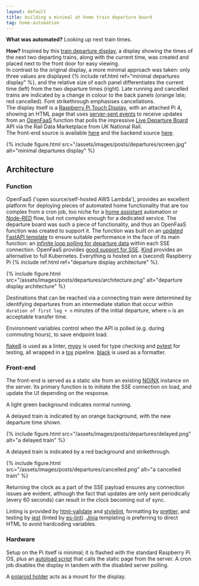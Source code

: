```yaml
---
layout: default
title: building a minimal at-home train departure board
tag: home-automation
---
```


**What was automated?** Looking up next train times.

**How?** Inspired by this [train departure display](https://github.com/chrisys/train-departure-display), a display showing the times of the next two departing trains, along with the current time, was created and placed next to the front door for easy viewing.
<br />
In contrast to the original display, a more minimal approach was taken: only three values are displayed {% include ref.html ref="minimal departures display" %}, and the relative size of each panel differentiates the current time (left) from the two departure times (right).
Late running and cancelled trains are indicated by a change in colour to the back panels (orange late; red cancelled).
Font strikethrough emphasises cancellations.
<br />
The display itself is a [Raspberry Pi Touch Display](https://thepihut.com/products/raspberry-pi-touch-display-2), with an attached Pi 4, showing an HTML page that uses [server-sent events](https://www.w3schools.com/html/html5_serversentevents.asp) to receive updates from an [OpenFaaS](https://www.openfaas.com/) function that polls the impressive [Live Departure Board](https://raildata.org.uk/dashboard/dataProduct/P-d81d6eaf-8060-4467-a339-1c833e50cbbe/overview) API via the Rail Data Marketplace from UK National Rail.
<br />
The front-end source is available [here](https://git.sr.ht/~martinchapman/departures/tree/main/item/index.jinja) and the backend source [here](https://git.sr.ht/~martinchapman/pi-display/tree/main/item/departures/handler.py). 

{%
  include figure.html
  src="/assets/images/posts/departures/screen.jpg"
  alt="minimal departures display"
%}

## Architecture

### Function

OpenFaaS ('open source/self-hosted AWS Lambda'), provides an excellent platform for deploying pieces of automated home functionality that are too complex from a cron job, too niche for a [home assistant](https://www.home-assistant.io/) automation or [Node-RED](https://nodered.org/) flow, but not complex enough for a dedicated service.
The departure board was such a piece of functionality, and thus an OpenFaaS function was created to support it.
The function was built on an [updated FastAPI template](https://github.com/martinchapman/openfaas-python3-fastapi-template) to ensure suitable performance in the face of its main function: an [infinite loop polling for departure data](https://git.sr.ht/~martinchapman/pi-display/tree/main/item/departures/handler.py#L149) within each SSE connection.
OpenFaaS provides [good support for SSE](https://www.openfaas.com/blog/openai-streaming-responses/).
[Kind](https://kind.sigs.k8s.io/) provides an alternative to full Kubernetes.
Everything is hosted on a (second) Raspberry Pi {% include ref.html ref="departure display architecture" %}.

{%
  include figure.html
  src="/assets/images/posts/departures/architecture.png"
  alt="departure display architecture"
%}

Destinations that can be reached via a connecting train were determined by identifying departures from an intermediate station that occur within `duration of first leg + n` minutes of the initial departure, where `n` is an acceptable transfer time.

Environment variables control when the API is polled (e.g. during commuting hours), to save endpoint load.

[flake8](https://flake8.pycqa.org/en/latest/) is used as a linter, [mypy](https://github.com/python/mypy) is used for type checking and [pytest](https://docs.pytest.org/en/stable/) for testing, all wrapped in a [tox](https://tox.wiki/en/4.28.4/) pipeline. [black](https://github.com/psf/black) is used as a formatter. 

### Front-end

The front-end is served as a static site from an existing [NGINX](https://nginx.org/) instance on the server.
Its primary function is to initiate the SSE connection on load, and update the UI depending on the response.

A light green background indicates normal running.

A delayed train is indicated by an orange background, with the new departure time shown.

{%
  include figure.html
  src="/assets/images/posts/departures/delayed.png"
  alt="a delayed train"
%}

A delayed train is indicated by a red background and strikethrough.

{%
  include figure.html
  src="/assets/images/posts/departures/cancelled.png"
  alt="a cancelled train"
%}

Returning the clock as a part of the SSE payload ensures any connection issues are evident, although the fact that updates are only sent periodically (every 60 seconds) can result in the clock becoming out of sync.

Linting is provided by [html-validate](https://www.npmjs.com/package/html-validate) and [stylelint](https://stylelint.io/), formatting by [prettier](https://prettier.io/), and testing by [jest](https://jestjs.io/) (linted by [es-lint](https://eslint.org/)).
[Jinja](https://jinja.palletsprojects.com/en/stable/) templating is preferring to direct HTML to avoid hardcoding variables.

### Hardware

Setup on the Pi itself is minimal; it is flashed with the standard Raspberry Pi OS, plus an [autoload script](https://git.sr.ht/~martinchapman/departures/tree/main/item/README.md#setup-client) that calls the static page from the server.
A cron job disables the display in tandem with the disabled server polling.

A [polaroid holder](https://www.etsy.com/uk/listing/772123739/polaroid-holder-photo-holder-photo-stand) acts as a mount for the display.